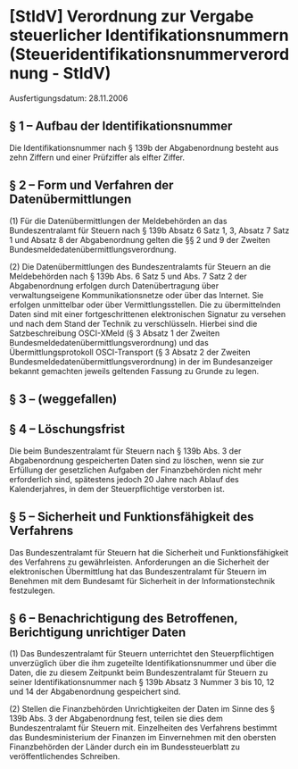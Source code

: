 # [StIdV] Verordnung zur Vergabe steuerlicher Identifikationsnummern  (Steueridentifikationsnummerverordnung - StIdV)

Ausfertigungsdatum: 28.11.2006

 

## § 1 – Aufbau der Identifikationsnummer

Die Identifikationsnummer nach § 139b der Abgabenordnung besteht aus zehn Ziffern und einer Prüfziffer als elfter Ziffer.


## § 2 – Form und Verfahren der Datenübermittlungen

(1) Für die Datenübermittlungen der Meldebehörden an das Bundeszentralamt für Steuern nach § 139b Absatz 6 Satz 1, 3, Absatz 7 Satz 1 und Absatz 8 der Abgabenordnung gelten die §§ 2 und 9 der Zweiten Bundesmeldedatenübermittlungsverordnung.

(2) Die Datenübermittlungen des Bundeszentralamts für Steuern an die Meldebehörden nach § 139b Abs. 6 Satz 5 und Abs. 7 Satz 2 der Abgabenordnung erfolgen durch Datenübertragung über verwaltungseigene Kommunikationsnetze oder über das Internet. Sie erfolgen unmittelbar oder über Vermittlungsstellen. Die zu übermittelnden Daten sind mit einer fortgeschrittenen elektronischen Signatur zu versehen und nach dem Stand der Technik zu verschlüsseln. Hierbei sind die Satzbeschreibung OSCI-XMeld (§ 3 Absatz 1 der Zweiten Bundesmeldedatenübermittlungsverordnung) und das Übermittlungsprotokoll OSCI-Transport (§ 3 Absatz 2 der Zweiten Bundesmeldedatenübermittlungsverordnung) in der im Bundesanzeiger bekannt gemachten jeweils geltenden Fassung zu Grunde zu legen.


## § 3 – (weggefallen)


## § 4 – Löschungsfrist

Die beim Bundeszentralamt für Steuern nach § 139b Abs. 3 der Abgabenordnung gespeicherten Daten sind zu löschen, wenn sie zur Erfüllung der gesetzlichen Aufgaben der Finanzbehörden nicht mehr erforderlich sind, spätestens jedoch 20 Jahre nach Ablauf des Kalenderjahres, in dem der Steuerpflichtige verstorben ist.


## § 5 – Sicherheit und Funktionsfähigkeit des Verfahrens

Das Bundeszentralamt für Steuern hat die Sicherheit und Funktionsfähigkeit des Verfahrens zu gewährleisten. Anforderungen an die Sicherheit der elektronischen Übermittlung hat das Bundeszentralamt für Steuern im Benehmen mit dem Bundesamt für Sicherheit in der Informationstechnik festzulegen.


## § 6 – Benachrichtigung des Betroffenen, Berichtigung unrichtiger Daten

(1) Das Bundeszentralamt für Steuern unterrichtet den Steuerpflichtigen unverzüglich über die ihm zugeteilte Identifikationsnummer und über die Daten, die zu diesem Zeitpunkt beim Bundeszentralamt für Steuern zu seiner Identifikationsnummer nach § 139b Absatz 3 Nummer 3 bis 10, 12 und 14 der Abgabenordnung gespeichert sind.

(2) Stellen die Finanzbehörden Unrichtigkeiten der Daten im Sinne des § 139b Abs. 3 der Abgabenordnung fest, teilen sie dies dem Bundeszentralamt für Steuern mit. Einzelheiten des Verfahrens bestimmt das Bundesministerium der Finanzen im Einvernehmen mit den obersten Finanzbehörden der Länder durch ein im Bundessteuerblatt zu veröffentlichendes Schreiben.
